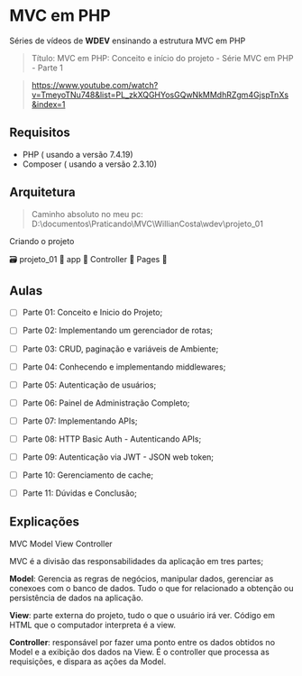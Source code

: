 # MVC em PHP 

Séries de vídeos de **WDEV** ensinando a estrutura MVC em PHP 

> Título: MVC em PHP: Conceito e início do projeto - Série MVC em PHP - Parte 1


> https://www.youtube.com/watch?v=TmeyoTNu748&list=PL_zkXQGHYosGQwNkMMdhRZgm4GjspTnXs&index=1




## Requisitos

* PHP ( usando a versão 7.4.19)
* Composer ( usando a versão 2.3.10)


## Arquitetura

> Caminho absoluto  no meu pc: D:\documentos\Praticando\MVC\WillianCosta\wdev\projeto_01

Criando o projeto

:card_file_box: projeto_01
	:open_file_folder: app
		:open_file_folder: Controller
			:open_file_folder: Pages 
				:page_facing_up: 

## Aulas 

- [ ]  Parte 01: Conceito e Inicio do Projeto;
- [ ]  Parte 02: Implementando um gerenciador de rotas;
- [ ]  Parte 03: CRUD, paginação e variáveis de Ambiente;
- [ ]  Parte 04: Conhecendo e implementando middlewares;
- [ ]  Parte 05: Autenticação de usuários;
- [ ]  Parte 06: Painel de Administração Completo;
- [ ]  Parte 07: Implementando APIs;
- [ ]  Parte 08: HTTP Basic Auth - Autenticando APIs;
- [ ]  Parte 09: Autenticação via JWT - JSON web token;
- [ ]  Parte 10: Gerenciamento de cache;
- [ ]  Parte 11: Dúvidas e Conclusão;


## Explicações


MVC 
Model
View 
Controller

MVC é a divisão das responsabilidades da aplicação em tres partes; 

**Model**: Gerencia as regras de negócios, manipular dados, gerenciar as conexoes com o banco de dados. Tudo o que for relacionado a obtenção ou persistência de dados na aplicação. 

**View**: parte externa do projeto, tudo o que o usuário irá ver. Código em HTML que o computador interpreta é a view. 

**Controller**: responsável por fazer uma ponto entre os dados obtidos no Model e a exibição dos dados na View.  É o controller que processa as requisições, e dispara as ações da Model.




